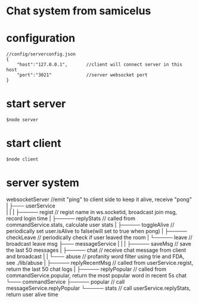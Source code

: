 # Chat system from samicelus


# configuration

```
//config/serverconfig.json
{
    "host":"127.0.0.1",       //client will connect server in this host 
    "port":"3021"             //server websocket port
}
```

# start server

```
$node server
```

# start client

```
$node client
```

# server system

websocketServer                 //emit "ping" to client side to keep it alive, receive "pong" 
    |
    ├─── userService         
    |   |
    |   ├───── regist           // regist name in ws.socketid, broadcast join msg, record login time
    |   ├───── replyStats       // called from commandService.stats, calculate user stats
    |   ├───── toggleAlive      // periodically set user.isAlive to false(will set to true when pong)
    |   ├───── checkLeave       // periodically check if user leaved the room
    |   └───── leave            // broadcast leave msg
    ├─── messageService
    |   |
    |   ├───── saveMsg          // save the last 50 messages
    |   ├───── chat             // receive chat message from client and broadcast
    |   |       └─── abuse      // profanity word filter using trie and FDA, see ./lib/abuse
    |   ├───── replyRecentMsg   // called from userService.regist, return the last 50 chat logs
    |   ├───── replyPopular     // called from commandService.popular, return the most popular word in recent 5s chat
    └─── commandService
        ├───── popular          // call messageService.replyPopular
        └───── stats            // call userService.replyStats, return user alive time


